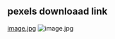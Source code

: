 ## pexels downloaad link
[image.jpg](https://images.pexels.com/photos/15435631/pexels-photo-15435631.jpeg?cs=srgb&dl=pexels-beyzaa-yurtkuran-15435631.jpg&fm=jpg)
![image.jpg](https://github.com/yousuf60/links_saver/blob/main/data/pic/image.jpg)
